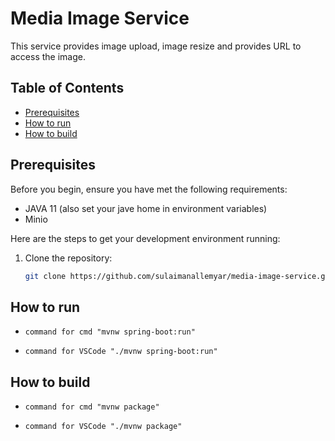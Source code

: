 # Media Image Service

This service provides image upload, image resize and provides URL to access the image.

## Table of Contents

- [Prerequisites](#prerequisites)
- [How to run](#how-to-run)
- [How to build](#how-to-build)

## Prerequisites

Before you begin, ensure you have met the following requirements:

- JAVA 11 (also set your jave home in environment variables)
- Minio

Here are the steps to get your development environment running:

1. Clone the repository:
   ```bash
   git clone https://github.com/sulaimanallemyar/media-image-service.git
   ```

## How to run

-     command for cmd "mvnw spring-boot:run"
-     command for VSCode "./mvnw spring-boot:run"

## How to build

-     command for cmd "mvnw package"
-     command for VSCode "./mvnw package"
